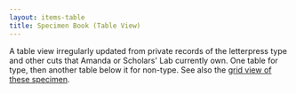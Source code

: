 ```yaml
---
layout: items-table
title: Specimen Book (Table View)
---
```

A table view irregularly updated from private records of the letterpress type and other cuts that Amanda or Scholars' Lab currently own. One table for type, then another table below it for non-type. See also the [grid view of these specimen](https://amandavisconti.github.io/bookarts/page/specimenbook-grid).